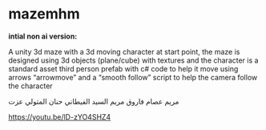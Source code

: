 # mazemhm
**intial non ai version:**

A unity 3d maze with a 3d moving character at start point, the maze is designed using 3d objects (plane/cube) with textures and the character is a standard asset third person prefab with c# code to help it move using arrows “arrowmove” and a “smooth follow” script to help the camera follow the character 

مريم عصام فاروق 
مريم السيد الفيطاني
حنان المتولي عزت




https://youtu.be/lD-zYO4SHZ4


